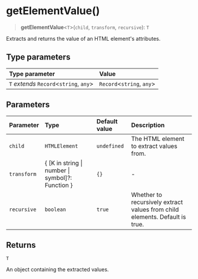 # getElementValue()

> **getElementValue**\<`T`\>(`child`, `transform`, `recursive`): `T`

Extracts and returns the value of an HTML element's attributes.

## Type parameters

| Type parameter | Value |
| :------ | :------ |
| `T` *extends* `Record`\<`string`, `any`\> | `Record`\<`string`, `any`\> |

## Parameters

| Parameter | Type | Default value | Description |
| :------ | :------ | :------ | :------ |
| `child` | `HTMLElement` | `undefined` | The HTML element to extract values from. |
| `transform` | \{ \[K in string \| number \| symbol\]?: Function \} | `{}` | - |
| `recursive` | `boolean` | `true` | Whether to recursively extract values from child elements. Default is true. |

## Returns

`T`

An object containing the extracted values.
